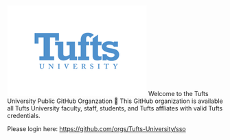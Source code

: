 ![Tufts Logo](https://github.com/TTS-Test/.github/blob/main/Tufts_univ_blue_small.png)
Welcome to the Tufts University Public GitHub Organzation 👋
This GitHub organization is available all Tufts University faculty, staff, students, and Tufts affliates with valid Tufts credentials.

Please login here: https://github.com/orgs/Tufts-University/sso
<!--

**Here are some ideas to get you started:**

🙋‍♀️ A short introduction - what is your organization all about?
🌈 Contribution guidelines - how can the community get involved?
👩‍💻 Useful resources - where can the community find your docs? Is there anything else the community should know?
🍿 Fun facts - what does your team eat for breakfast?
🧙 Remember, you can do mighty things with the power of [Markdown](https://docs.github.com/github/writing-on-github/getting-started-with-writing-and-formatting-on-github/basic-writing-and-formatting-syntax)
-->
